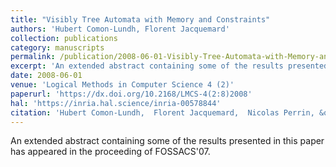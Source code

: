 ```yaml
---
title: "Visibly Tree Automata with Memory and Constraints"
authors: 'Hubert Comon-Lundh, Florent Jacquemard'
collection: publications
category: manuscripts
permalink: /publication/2008-06-01-Visibly-Tree-Automata-with-Memory-and-Constraints
excerpt: 'An extended abstract containing some of the results presented in this paper has appeared in the proceeding of FOSSACS&apos;07.'
date: 2008-06-01
venue: 'Logical Methods in Computer Science 4 (2)'
paperurl: 'https://dx.doi.org/10.2168/LMCS-4(2:8)2008'
hal: 'https://inria.hal.science/inria-00578844'
citation: 'Hubert Comon-Lundh,  Florent Jacquemard,  Nicolas Perrin, &quot;Visibly Tree Automata with Memory and Constraints&quot; Logical Methods in Computer Science 4 (2), 2008.'
---
```

An extended abstract containing some of the results presented in this paper has appeared in the proceeding of FOSSACS&apos;07.
